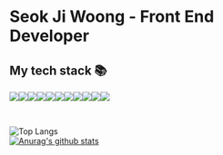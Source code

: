  

<h1>Seok Ji Woong - Front End Developer</h1>

<h2> My tech stack 📚 </h2>
<div style="display:flex;flex-wrap:wrap">
 <img src="https://img.shields.io/badge/html5-E34F26?&logo=html5&logoColor=white"> 
 <img src="https://img.shields.io/badge/css-1572B6?&logo=css3&logoColor=white"> 
 <img src="https://img.shields.io/badge/javascript-F7DF1E?&logo=javascript&logoColor=white">
 <img src="https://img.shields.io/badge/typescript-3178c6?&logo=typescript&logoColor=white"> 
 <img src="https://img.shields.io/badge/react-61DAFB?&logo=react&logoColor=white"> 
 <img src="https://img.shields.io/badge/next-black?&logo=Next.js&logoColor=white"> 
 <img src="https://img.shields.io/badge/jquery-0769AD?&logo=jquery&logoColor=white">
 <img src="https://img.shields.io/badge/firebase-FFCA28?&logo=firebase&logoColor=white">
 <img src="https://img.shields.io/badge/graphql-E30098?&logo=graphql&logoColor=white">
 <img src="https://img.shields.io/badge/Apollo Client-3E22BA?&logo=Apollo GraphQL&logoColor=white">
 <img src="https://img.shields.io/badge/Emotion Style Component-E30098?&logo=Emotion&logoColor=white">
</div>

&nbsp;

![Top Langs](https://github-readme-stats.vercel.app/api/top-langs/?username=godboy4256&layout=compact&show_icons=true)
<br/>
[![Anurag's github stats](https://github-readme-stats.vercel.app/api?username=godboy4256&show_icons=true)](https://github.com/anuraghazra/github-readme-stats)
